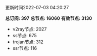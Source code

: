 更新时间2022-07-03 04:20:27

**总订阅: 397**
**总节点: 16060**
**有效节点: 3130**
- v2ray节点: 2027
- ss节点: 675
- trojan节点: 312
- ssr节点: 116
